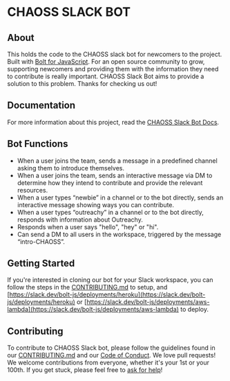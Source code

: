 # CHAOSS SLACK BOT

## About

This holds the code to the CHAOSS slack bot for newcomers to the project.  Built with  [Bolt for JavaScript](https://slack.dev/bolt-js/concepts). For an open source community to grow, supporting newcomers and providing them with the information they need to contribute is really important. CHAOSS Slack Bot aims to provide a solution to this problem. Thanks for checking us out!

## Documentation
For more information about this project, read the [CHAOSS Slack Bot Docs](https://github.com/chaoss/chaoss-slack-bot/wiki).

## Bot Functions

- When a user joins the team, sends a message in a predefined channel asking them to introduce themselves.
- When a user joins the team, sends an interactive message via DM to determine how they intend to contribute and provide the relevant resources.
- When a user types “newbie” in a channel or to the bot directly, sends an interactive message showing ways you can contribute.
- When a user types “outreachy” in a channel or to the bot directly, responds with information about Outreachy.
- Responds when a user says "hello", "hey" or "hi".
- Can send a DM to all users in the workspace, triggered by the message “intro-CHAOSS”.

## Getting Started
If you're interested in cloning our bot for your Slack workspace, you can follow the steps in the [CONTRIBUTING.md](https://github.com/chaoss/chaoss-slack-bot/blob/main/CONTRIBUTING.md) to setup, and [https://slack.dev/bolt-js/deployments/heroku](https://slack.dev/bolt-js/deployments/heroku) or [https://slack.dev/bolt-js/deployments/aws-lambda](https://slack.dev/bolt-js/deployments/aws-lambda) to deploy.

## Contributing

To contribute to CHAOSS Slack bot, please follow the guidelines found in our [CONTRIBUTING.md](https://github.com/chaoss/chaoss-slack-bot/blob/main/CONTRIBUTING.md) and our [Code of Conduct](https://github.com/chaoss/chaoss-slack-bot/blob/main/CODE_OF_CONDUCT.md). We love pull requests! We welcome contributions from everyone, whether it's your 1st or your 100th. If you get stuck, please feel free to [ask for help](https://github.com/chaoss/chaoss-slack-bot/issues/new)!
